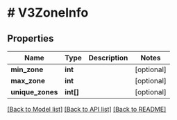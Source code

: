 # # V3ZoneInfo

## Properties

Name | Type | Description | Notes
------------ | ------------- | ------------- | -------------
**min_zone** | **int** |  | [optional]
**max_zone** | **int** |  | [optional]
**unique_zones** | **int[]** |  | [optional]

[[Back to Model list]](../../README.md#models) [[Back to API list]](../../README.md#endpoints) [[Back to README]](../../README.md)

